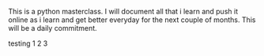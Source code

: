 This is a python masterclass. I will document all that i learn and push it online as i learn and get better everyday for the next couple of months.
This will be a daily commitment.

testing 1 2 3 